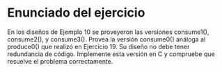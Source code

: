 # Enunciado del ejercicio

En los diseños de Ejemplo 10 se proveyeron las versiones consume1(), consume2(), y consume3(). Provea la versión consume0() análoga al produce0() que realizó en Ejercicio 19. Su diseño no debe tener redundancia de código. Implemente esta versión en C y compruebe que resuelve el problema correctamente.

